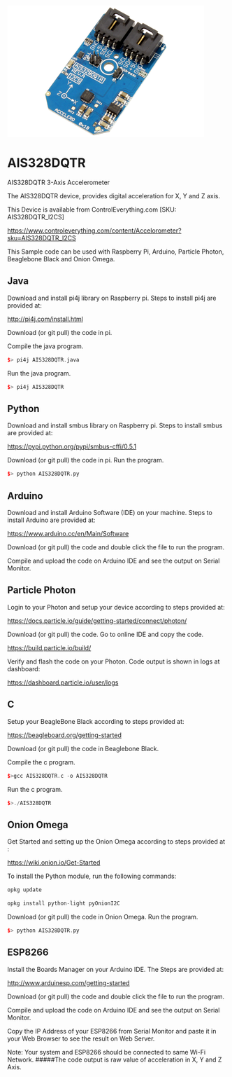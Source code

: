 [![AIS328DQTR](AIS328DQTR_I2CS.png)](https://www.controleverything.com/content/Accelorometer?sku=AIS328DQTR_I2CS)
# AIS328DQTR
AIS328DQTR 3-Axis Accelerometer

The AIS328DQTR device, provides digital acceleration for X, Y and Z axis.

This Device is available from ControlEverything.com [SKU: AIS328DQTR_I2CS]

https://www.controleverything.com/content/Accelorometer?sku=AIS328DQTR_I2CS

This Sample code can be used with Raspberry Pi, Arduino, Particle Photon, Beaglebone Black and Onion Omega.

## Java
Download and install pi4j library on Raspberry pi. Steps to install pi4j are provided at:

http://pi4j.com/install.html

Download (or git pull) the code in pi.

Compile the java program.
```cpp
$> pi4j AIS328DQTR.java
```

Run the java program.
```cpp
$> pi4j AIS328DQTR
```

## Python
Download and install smbus library on Raspberry pi. Steps to install smbus are provided at:

https://pypi.python.org/pypi/smbus-cffi/0.5.1

Download (or git pull) the code in pi. Run the program.

```cpp
$> python AIS328DQTR.py
```

## Arduino
Download and install Arduino Software (IDE) on your machine. Steps to install Arduino are provided at:

https://www.arduino.cc/en/Main/Software

Download (or git pull) the code and double click the file to run the program.

Compile and upload the code on Arduino IDE and see the output on Serial Monitor.


## Particle Photon

Login to your Photon and setup your device according to steps provided at:

https://docs.particle.io/guide/getting-started/connect/photon/

Download (or git pull) the code. Go to online IDE and copy the code.

https://build.particle.io/build/

Verify and flash the code on your Photon. Code output is shown in logs at dashboard:

https://dashboard.particle.io/user/logs


## C

Setup your BeagleBone Black according to steps provided at:

https://beagleboard.org/getting-started

Download (or git pull) the code in Beaglebone Black.

Compile the c program.
```cpp
$>gcc AIS328DQTR.c -o AIS328DQTR
```
Run the c program.
```cpp
$>./AIS328DQTR
```
 
## Onion Omega

Get Started and setting up the Onion Omega according to steps provided at :

https://wiki.onion.io/Get-Started

To install the Python module, run the following commands:
```cpp
opkg update
```
```cpp
opkg install python-light pyOnionI2C
```

Download (or git pull) the code in Onion Omega. Run the program.

```cpp
$> python AIS328DQTR.py
```

## ESP8266
 
Install the Boards Manager on your Arduino IDE. The Steps are provided at:
 
http://www.arduinesp.com/getting-started
 
Download (or git pull) the code and double click the file to run the program.
 
Compile and upload the code on Arduino IDE and see the output on Serial Monitor.
 
Copy the IP Address of your ESP8266 from Serial Monitor and paste it in your Web Browser to see the result on Web Server.
 
Note: Your system and ESP8266 should be connected to same Wi-Fi Network.
#####The code output is raw value of acceleration in X, Y and Z Axis.
